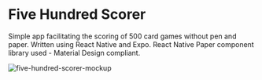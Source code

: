 # Five Hundred Scorer
Simple app facilitating the scoring of 500 card games without pen and paper. Written using React Native and Expo. React Native Paper component library used - Material Design compliant.

![five-hundred-scorer-mockup](https://user-images.githubusercontent.com/18223858/74098404-ad13b800-4b7c-11ea-83b8-d0a428086873.png)
